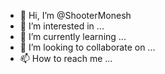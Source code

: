 - 👋 Hi, I’m @ShooterMonesh
- 👀 I’m interested in ...
- 🌱 I’m currently learning ...
- 💞️ I’m looking to collaborate on ...
- 📫 How to reach me ...

<!---
ShooterMonesh/ShooterMonesh is a ✨ special ✨ repository because its `README.md` (this file) appears on your GitHub profile.
You can click the Preview link to take a look at your changes.
--->
